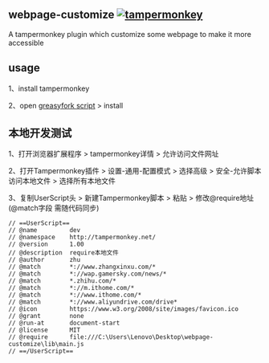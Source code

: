 ## webpage-customize [![tampermonkey](https://img.shields.io/badge/greasyfork-js--fragment-670000)](https://greasyfork.org/zh-CN/scripts/445289)

A tampermonkey plugin which customize some webpage to make it more accessible

## usage

1、install tampermonkey

2、open [greasyfork script](https://greasyfork.org/zh-CN/scripts/445289) > install

## 本地开发测试

1、打开浏览器扩展程序 > tampermonkey详情 > 允许访问文件网址

2、打开Tampermonkey插件 > 设置-通用-配置模式 > 选择高级 > 安全-允许脚本访问本地文件 > 选择所有本地文件

3、复制UserScript头 > 新建Tampermonkey脚本 > 粘贴 > 修改@require地址(@match字段 需随代码同步)

```
// ==UserScript==
// @name         dev
// @namespace    http://tampermonkey.net/
// @version      1.00
// @description  require本地文件
// @author       zhu
// @match        *://www.zhangxinxu.com/*
// @match        *://wap.gamersky.com/news/*
// @match        *.zhihu.com/*
// @match        *://m.ithome.com/*
// @match        *://www.ithome.com/*
// @match        *://www.aliyundrive.com/drive*
// @icon         https://www.w3.org/2008/site/images/favicon.ico
// @grant        none
// @run-at       document-start
// @license      MIT
// @require      file:///C:\Users\Lenovo\Desktop\webpage-customize\lib\main.js
// ==/UserScript==
```
